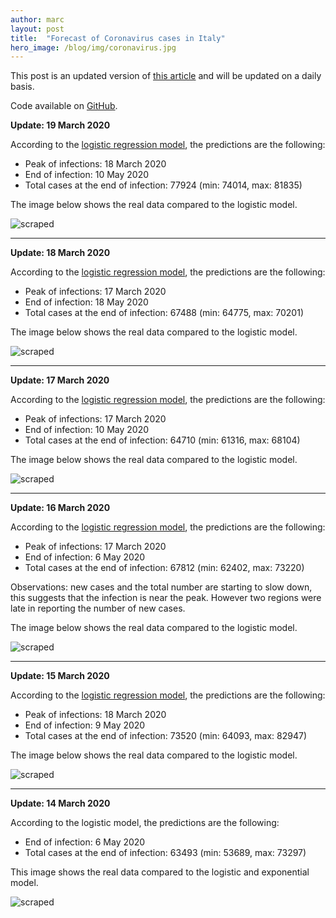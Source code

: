 ```yaml
---
author: marc
layout: post
title:  "Forecast of Coronavirus cases in Italy"
hero_image: /blog/img/coronavirus.jpg
---
```


This post is an updated version of [this article](https://towardsdatascience.com/covid-19-infection-in-italy-mathematical-models-and-predictions-7784b4d7dd8d) and will be updated on a daily basis.

Code available on [GitHub](https://github.com/marcello-dev/coronavirus-forecast).

**Update: 19 March 2020**

According to the [logistic regression model](https://en.wikipedia.org/wiki/Logistic_regression), the predictions are the following:
- Peak of infections: 18 March 2020
- End of infection: 10 May 2020
- Total cases at the end of infection: 77924 (min: 74014, max: 81835)

The image below shows the real data compared to the logistic model.

![scraped](img/plot-2020-03-19.png)

---

**Update: 18 March 2020**

According to the [logistic regression model](https://en.wikipedia.org/wiki/Logistic_regression), the predictions are the following:
- Peak of infections: 17 March 2020
- End of infection: 18 May 2020
- Total cases at the end of infection: 67488 (min: 64775, max: 70201)

The image below shows the real data compared to the logistic model.

![scraped](img/plot-2020-03-18.png)

---

**Update: 17 March 2020**

According to the [logistic regression model](https://en.wikipedia.org/wiki/Logistic_regression), the predictions are the following:
- Peak of infections: 17 March 2020
- End of infection: 10 May 2020
- Total cases at the end of infection: 64710 (min: 61316, max: 68104)

The image below shows the real data compared to the logistic model.

![scraped](img/plot-2020-03-17.png)

---

**Update: 16 March 2020**

According to the [logistic regression model](https://en.wikipedia.org/wiki/Logistic_regression), the predictions are the following:
- Peak of infections: 17 March 2020
- End of infection: 6 May 2020
- Total cases at the end of infection: 67812 (min: ‬62402, max: 73220)

Observations: new cases and the total number are starting to slow down, this suggests that the infection is near the peak. However two regions were late in reporting the number of new cases.

The image below shows the real data compared to the logistic model.

![scraped](img/plot-2020-03-16.png)

---

**Update: 15 March 2020**

According to the [logistic regression model](https://en.wikipedia.org/wiki/Logistic_regression), the predictions are the following:
- Peak of infections: 18 March 2020
- End of infection: 9 May 2020
- Total cases at the end of infection: 73520 (min: 64093‬, max: 82947)

The image below shows the real data compared to the logistic model.

![scraped](img/plot-2020-03-15.png)

---

**Update: 14 March 2020**

According to the logistic model, the predictions are the following:
- End of infection: 6 May 2020
- Total cases at the end of infection: 63493 (min: 53689, max: 73297)

This image shows the real data compared to the logistic and exponential model.

![scraped](img/plot-2020-03-14.png)
